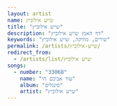 ```yaml
---
layout: artist
name: שייע אילוביץ
title: "שייע אילוביץ"
description: "דף האמן שייע אילוביץ"
keywords: "שירים, מוזיקה, שייע אילוביץ"
permalink: /artists/שייע-אילוביץ/
redirect_from:
  - /artists/list/שייע אילוביץ
songs:
  - number: "33068"
    name: "עוד אביכם חי"
    album: "סינגלים"
    artist: "שייע אילוביץ"
---
```

